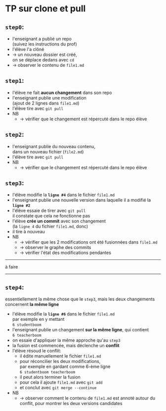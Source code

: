 # TP sur clone et pull

## `step0`:

  * l'enseignant a publié un repo  
    (suivez les instructions du prof)
  * l'élève l'a clôné
  * → un nouveau dossier est créé,  
    on se déplace dedans avec `cd`
  * → observer le contenu de `file1.md`

## `step1`:

  * l'élève ne fait **aucun changement** dans son repo
  * l'enseignant publie une modification  
    (ajout de 2 lignes dans `file1.md`)
  * l'élève tire avec `git pull`  
  * NB
    * → vérifier que le changement est répercuté dans le repo élève

## `step2`:

  * l'enseignant publie du nouveau contenu,  
    dans un nouveau fichier (`file2.md`)
  * l'élève tire avec `git pull` 
  * NB
    * → vérifier que le changement est répercuté dans le repo élève

## `step3`:

  * l'élève modifie la **`ligne #4`** dans le fichier `file1.md`
  * l'enseignant publie une nouvelle version dans laquelle il a modifié la **`ligne #2`**
  * l'élève essaie de tirer avec `git pull`  
  il constate que cela ne fonctionne pas
  * l'élève **crée un commit** avec son changement  
  (la `ligne 4` du fichier `file1.md`, donc)
  * il tire à nouveau
  * NB
    * → vérifier que les 2 modifications ont été fusionnées dans `file1.md`
    * → observer le graphe des commits
    * → vérifier l'état des modifications pendantes

****
à faire
****

## `step4`:

  essentiellement la même chose que le `step3`, mais les deux changements concernent **la même ligne**

  * l'élève modifie la **`ligne #6`** dans le fichier `file1.md`  
    par exemple en y mettant  
    `6 studentboom`
  * l'enseignant publie un changement **sur la même ligne**, qui contient  
    `6 teacherboom`
  * on essaie d'appliquer la même approche qu'au `step3`
  * la fusion est commencée, mais déclenche un **conflit**
  * l'élève résoud le conflit:
    * il édite manuellement le fichier `file1.md`
    * pour réconcilier les deux modifications,  
      par exemple en gardant comme 6-ème ligne  
      `6 studentboom teacherboom`
    * il peut alors terminer la fusion
    * pour cela il ajoute `file1.md` avec `git add`
    * et conclut avec `git merge --continue`
  * NB
    * → observer comment le contenu de `file1.md` est annoté autour du conflit, pour montrer les deux versions candidates
